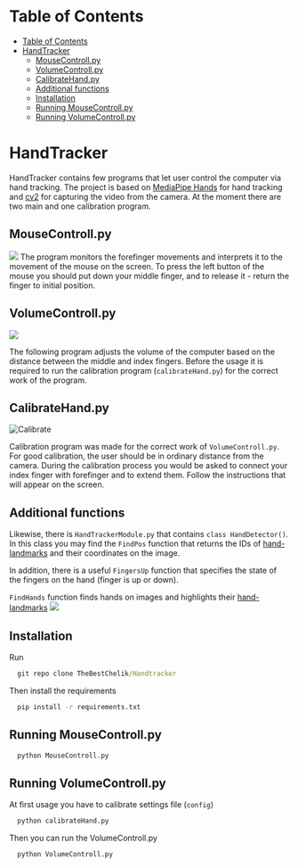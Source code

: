 # Table of Contents
- [Table of Contents](#table-of-contents)
- [HandTracker](#handtracker)
  - [MouseControll.py](#mousecontrollpy)
  - [VolumeControll.py](#volumecontrollpy)
  - [CalibrateHand.py](#calibratehandpy)
  - [Additional functions](#additional-functions)
  - [Installation](#installation)
  - [Running MouseControll.py](#running-mousecontrollpy)
  - [Running VolumeControll.py](#running-volumecontrollpy)

# HandTracker
HandTracker contains few programs that let user control the computer via hand tracking. The project is based on [MediaPipe Hands](https://google.github.io/mediapipe/solutions/hands) for hand tracking and [cv2](https://pypi.org/project/opencv-python/) for capturing the video from the camera. At the moment there are two main and one calibration program.
## MouseControll.py
![](https://github.com/TheBestChelik/Handtracker/blob/main/img/MouseControl.gif?raw=true)
The program monitors the forefinger movements and interprets it to the movement of the mouse on the screen. To press the left button of the mouse you should put down your middle finger, and to release it - return the finger to initial position.
## VolumeControll.py
![](https://github.com/TheBestChelik/Handtracker/blob/main/img/Volume.gif?raw=true)

The following program adjusts the volume of the computer based on the distance between the middle and index fingers. Before the usage it is required to run the calibration program (`calibrateHand.py`) for the correct work of the program.
## CalibrateHand.py
![Calibrate](https://github.com/TheBestChelik/Handtracker/blob/main/img/calibrate.gif?raw=true)

Calibration program was made for the correct work  of `VolumeControll.py`. For good calibration, the user should be in ordinary distance from the camera. During the calibration process you would be asked to connect your index finger with forefinger and to extend them. Follow the instructions that will appear on the screen.
## Additional functions
Likewise, there is `HandTrackerModule.py` that contains `class HandDetector()`. In this class you may find the `FindPos` function that returns the IDs of [hand-landmarks](https://google.github.io/mediapipe/solutions/hands#hand-landmark-model) and their coordinates on the image. 

In addition, there is a useful `FingersUp` function that specifies the state of the fingers on the hand (finger is up or down). 

`FindHands` function finds hands on images and highlights their [hand-landmarks](https://google.github.io/mediapipe/solutions/hands#hand-landmark-model)
![](https://github.com/TheBestChelik/Handtracker/blob/main/img/HandTracker.gif?raw=true)


## Installation
Run
```bat 
  git repo clone TheBestChelik/Handtracker
```
Then install the requirements
```bat
  pip install -r requirements.txt 
```
## Running MouseControll.py
```bat
  python MouseControll.py
```
## Running VolumeControll.py
At first usage you have to calibrate settings file (`config`)
```bat
  python calibrateHand.py
```
Then you can run the VolumeControll.py
```bat
  python VolumeControll.py
```

